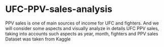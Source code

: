 # UFC-PPV-sales-analysis
PPV sales is one of main sources of income for UFC and fighters. And we will consider some aspects and visually analyze in details UFC PPV sales, taking into accounts such aspects as year, month, fighters and PPV sales
Dataset was taken from Kaggle
